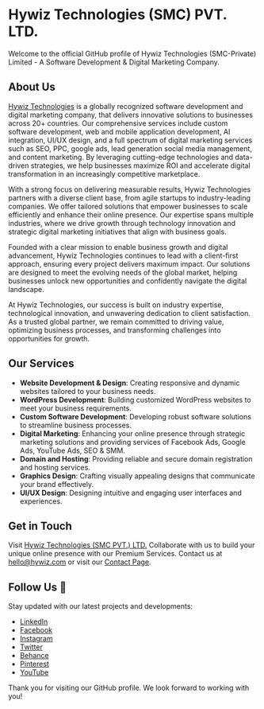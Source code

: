 # Hywiz Technologies (SMC) PVT. LTD.

Welcome to the official GitHub profile of Hywiz Technologies (SMC-Private) Limited - A Software Development & Digital Marketing Company.

## About Us
<a href="https://hywiz.com" rel="dofollow">Hywiz Technologies</a> is a globally recognized software development and digital marketing company, that delivers innovative solutions to businesses across 20+ countries. Our comprehensive services include custom software development, web and mobile application development, AI integration, UI/UX design, and a full spectrum of digital marketing services such as SEO, PPC, google ads, lead generation social media management, and content marketing. By leveraging cutting-edge technologies and data-driven strategies, we help businesses maximize ROI and accelerate digital transformation in an increasingly competitive marketplace.

With a strong focus on delivering measurable results, Hywiz Technologies partners with a diverse client base, from agile startups to industry-leading companies. We offer tailored solutions that empower businesses to scale efficiently and enhance their online presence. Our expertise spans multiple industries, where we drive growth through technology innovation and strategic digital marketing initiatives that align with business goals.

Founded with a clear mission to enable business growth and digital advancement, Hywiz Technologies continues to lead with a client-first approach, ensuring every project delivers maximum impact. Our solutions are designed to meet the evolving needs of the global market, helping businesses unlock new opportunities and confidently navigate the digital landscape.

At Hywiz Technologies, our success is built on industry expertise, technological innovation, and unwavering dedication to client satisfaction. As a trusted global partner, we remain committed to driving value, optimizing business processes, and transforming challenges into opportunities for growth.

## Our Services
- **Website Development & Design**: Creating responsive and dynamic websites tailored to your business needs.
- **WordPress Development**: Building customized WordPress websites to meet your business requirements.
- **Custom Software Development**: Developing robust software solutions to streamline business processes.
- **Digital Marketing**: Enhancing your online presence through strategic marketing solutions and providing services of Facebook Ads, Google Ads, YouTube Ads, SEO & SMM.
- **Domain and Hosting**: Providing reliable and secure domain registration and hosting services.
- **Graphics Design**: Crafting visually appealing designs that communicate your brand effectively.
- **UI/UX Design**: Designing intuitive and engaging user interfaces and experiences.

## Get in Touch
Visit <a href="https://hywiz.com" rel="dofollow">Hywiz Technologies (SMC PVT.) LTD.</a> Collaborate with us to build your unique online presence with our Premium Services. Contact us at [hello@hywiz.com](mailto:hello@hywiz.com) or visit our <a href="https://hywiz.com" rel="dofollow">Contact Page</a>.

## Follow Us 📱
Stay updated with our latest projects and developments:
- [LinkedIn](https://www.linkedin.com/company/hywiz-technologies/)
- [Facebook](https://www.facebook.com/HywizTechnologies/)
- [Instagram](https://www.instagram.com/hywiztechnologies/)
- [Twitter](https://x.com/hywiztechnology)
- [Behance](https://www.behance.net/hywiz)
- [Pinterest](https://www.pinterest.com/hywiztechnologies/)
- [YouTube](https://www.youtube.com/@hywiztechnologies)

Thank you for visiting our GitHub profile. We look forward to working with you!
